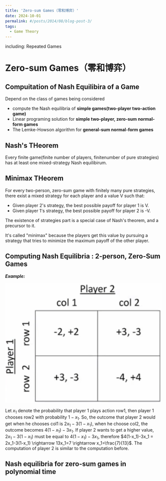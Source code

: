 ```yaml
---
title: 'Zero-sum Games（零和博弈）'
date: 2024-10-01
permalink: #/posts/2014/08/blog-post-3/
tags:
  - Game Theory
---
```



including: Repeated Games

Zero-sum Games（零和博弈）
=====

## Compuitation of Nash Equilibira of a Game

Depend on the class of games being considered

- compute the Nash equilibria of **simple games(two-player two-action game)**
- Linear programing solution for **simple two-player, zero-sum normal-form games**
- The Lemke-Howson algorithm for **general-sum normal-form games**

## Nash's THeorem

Every finite game(finite number of players, finitenumber of pure strategies) has at least one mixed-strategy Nash equilibirum.

## Minimax THeorem

For every two-person, zero-sum game with finitely many pure strategies, there exist a mixed strategy for each player and a value V such that:

- Given player 2's strategy, the best possible payoff for player 1 is V.
- Given player 1's strategy, the best possible payoff for player 2 is -V.

The existence of strategies part is a special case of Nash's theorem, and a precursor to it.

 It's called "minimax" because the players get this value by pursuing a strategy that tries to minimize the maximum payoff of the other player.

## Computing Nash Equilibria : 2-person, Zero-Sum Games

***Example:***

![image-zero1](./../assets/post/image-zero1)

Let $x_1$ denote the probability that player 1 plays action row1, then player 1 chooses row2 with probability $1-x_1$. So, the outcome that player 2 would get when he chooses col1 is $2x_1-3(1-x_1)$, when he choose col2, the outcome becomes $4(1-x_1)-3x_1$. If player 2 wants to get a higher value, $2x_1-3(1-x_1)$ must be equal to $4(1-x_1)-3x_1$, therefore $4(1-x_1)-3x_1 = 2x_1-3(1-x_1) \rightarrow 13x_1=7 \rightarrow x_1=\frac{7}{13}$. The computation of player 2 is similar to the computation before.

## Nash equilibria for zero-sum games in polynomial time

